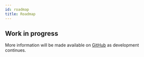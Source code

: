 ```yaml
---
id: roadmap
title: Roadmap
---
```


## Work in progress

More information will be made available on [GitHub](https://github.com/animeshon) as development continues.

